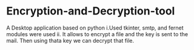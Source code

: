 # Encryption-and-Decryption-tool
A Desktop application based on python 
i.Used tkinter, smtp, and fernet modules were used
ii. It allows to encrypt a file and the key is sent to the mail. Then using thata key we can decrypt that file.
